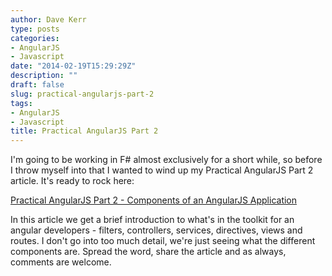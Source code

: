 ```yaml
---
author: Dave Kerr
type: posts
categories:
- AngularJS
- Javascript
date: "2014-02-19T15:29:29Z"
description: ""
draft: false
slug: practical-angularjs-part-2
tags:
- AngularJS
- Javascript
title: Practical AngularJS Part 2
---
```



I'm going to be working in F# almost exclusively for a short while, so before I throw myself into that I wanted to wind up my Practical AngularJS Part 2 article. It's ready to rock here:

<a title="Practical AngularJS Part 2 – Components of an AngularJS Application" href="http://www.dwmkerr.com/practical-angularjs-part2/">Practical AngularJS Part 2 - Components of an AngularJS Application</a>

In this article we get a brief introduction to what's in the toolkit for an angular developers - filters, controllers, services, directives, views and routes. I don't go into too much detail, we're just seeing what the different components are. Spread the word, share the article and as always, comments are welcome.

